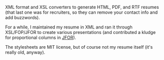 XML format and XSL converters to generate HTML, PDF, and RTF resumes (that last one was for recruiters, so they can remove your contact info and add buzzwords).

For a while, I maintained my resume in XML and ran it through XSL/FOP/JFOR to create various presentations (and contributed a kludge for proportional columns in [JFOR](https://xmlgraphics.apache.org/fop/dev/rtflib.html)).

The stylesheets are MIT license, but of course not my resume itself (it's really old, anyway).
